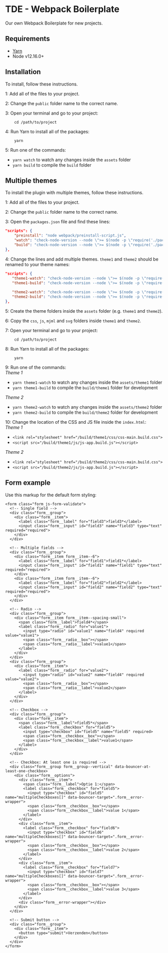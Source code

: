 # TDE - Webpack Boilerplate

Our own Webpack Boilerplate for new projects.

## Requirements

* [Yarn](https://yarnpkg.com)
* Node v12.16.0+

## Installation

To install, follow these instructions.

1: Add all of the files to your project.

2: Change the `public` folder name to the correct name.

3: Open your terminal and go to your project:

        cd /path/to/project
        
4: Run Yarn to install all of the packages:

        yarn
        
5: Run one of the commands:
* `yarn watch` to watch any changes inside the `assets` folder
* `yarn build` to compile the `build` folder
        
## Multiple themes

To install the plugin with multiple themes, follow these instructions.

1: Add all of the files to your project.

2: Change the `public` folder name to the correct name.

3: Open the `packages.json` file and find these lines:
```json
"scripts": {
    "preinstall": "node webpack/preinstall-script.js",
    "watch": "check-node-version --node \">= $(node -p \"require('./package.json').config.node\")\" && webpack -p --watch --config webpack/webpack.config.js",
    "build": "check-node-version --node \">= $(node -p \"require('./package.json').config.node\")\" && webpack -p --config webpack/webpack.config.js"
},
```

4: Change the lines and add multiple themes. `theme1` and `theme2` should be renamed to your theme names:
```json
"scripts": {
   "theme1-watch": "check-node-version --node \">= $(node -p \"require('./package.json').config.node\")\" && NODE_THEME=theme1 webpack -p --watch --config webpack/webpack.config.js",
   "theme1-build": "check-node-version --node \">= $(node -p \"require('./package.json').config.node\")\" && NODE_THEME=theme1 webpack -p --config webpack/webpack.config.js",
   
   "theme2-watch": "check-node-version --node \">= $(node -p \"require('./package.json').config.node\")\" && NODE_THEME=theme2 webpack -p --watch --config webpack/webpack.config.js",
   "theme2-build": "check-node-version --node \">= $(node -p \"require('./package.json').config.node\")\" && NODE_THEME=theme2 webpack -p --config webpack/webpack.config.js",
},
```

5: Create the theme folders inside the `assets` folder (e.g. `theme1` and `theme2`).

6: Copy the `css`, `js`, `mjml` and `svg` folders inside `theme1` and `theme2`.

7: Open your terminal and go to your project:

        cd /path/to/project
        
8: Run Yarn to install all of the packages:

        yarn
        
9: Run one of the commands:\
_Theme 1_
* `yarn theme1-watch` to watch any changes inside the `assets/theme1` folder
* `yarn theme1-build` to compile the `build/theme1` folder for development

_Theme 2_
* `yarn theme2-watch` to watch any changes inside the `assets/theme2` folder
* `yarn theme2-build` to compile the `build/theme2` folder for development

10: Change the location of the CSS and JS file inside the `index.html`:\
_Theme 1_
* `<link rel="stylesheet" href="/build/theme1/css/css-main.build.css">`
* `<script src="/build/theme1/js/js-app.build.js"></script>`

_Theme 2_
* `<link rel="stylesheet" href="/build/theme2/css/css-main.build.css">`
* `<script src="/build/theme2/js/js-app.build.js"></script>`

## Form example
Use this markup for the default form styling:

```
<form class="form js-form-validate">
  <!-- Single field -->
  <div class="form__group">
    <div class="form__item">
      <label class="form__label" for="field3">field3*</label>
      <input class="form__input" id="field3" name="field3" type="text" required="required">
    </div>
  </div>
  
  <!-- Multiple fields -->
  <div class="form__group">
    <div class="form__item form__item--6">
      <label class="form__label" for="field1">field1*</label>
      <input class="form__input" id="field1" name="field1" type="text" required="required">
    </div>
    <div class="form__item form__item--6">
      <label class="form__label" for="field2">field2*</label>
      <input class="form__input" id="field2" name="field2" type="text" required="required">
    </div>
  </div>
  
  <!-- Radio -->
  <div class="form__group">
    <div class="form__item form__item--spacing-small">
      <span class="form__label">field4*</span>
      <label class="form__radio" for="value1">
        <input type="radio" id="value1" name="field4" required value="value1">
        <span class="form__radio__box"></span>
        <span class="form__radio__label">value1</span>
      </label>
    </div>
  </div>
  <div class="form__group">
    <div class="form__item">
      <label class="form__radio" for="value2">
        <input type="radio" id="value2" name="field4" required value="value2">
        <span class="form__radio__box"></span>
        <span class="form__radio__label">value2</span>
      </label>
    </div>
  </div>
  
  <!-- Checkbox -->
  <div class="form__group">
    <div class="form__item">
      <span class="form__label">field5*</span>
      <label class="form__checkbox" for="field5">
        <input type="checkbox" id="field5" name="field5" required>
        <span class="form__checkbox__box"></span>
        <span class="form__checkbox__label">value1</span>
      </label>
    </div>
  </div>
  
  <!-- Checkbox: At least one is required -->
  <div class="form__group form__group--vertical" data-bouncer-at-least-one-checkbox>
    <div class="form__options">
      <div class="form__item">
        <span class="form__label">Optie 1:</span>
        <label class="form__checkbox" for="field5">
          <input type="checkbox" id="field5" name="multipleCheckboxes[]" data-bouncer-target=".form__error-wrapper">
          <span class="form__checkbox__box"></span>
          <span class="form__checkbox__label">value 1</span>
        </label>
      </div>
      <div class="form__item">
        <label class="form__checkbox" for="field6">
          <input type="checkbox" id="field6" name="multipleCheckboxes[]" data-bouncer-target=".form__error-wrapper">
          <span class="form__checkbox__box"></span>
          <span class="form__checkbox__label">value 2</span>
        </label>
      </div>
      <div class="form__item">
        <label class="form__checkbox" for="field7">
          <input type="checkbox" id="field7" name="multipleCheckboxes[]" data-bouncer-target=".form__error-wrapper">
          <span class="form__checkbox__box"></span>
          <span class="form__checkbox__label">value 3</span>
        </label>
      </div>
      <div class="form__error-wrapper"></div>
    </div>
  </div>

  <!-- Submit button -->
  <div class="form__group">
    <div class="form__item">
      <button type="submit">Verzenden</button>
    </div>
  </div>
</form>
```


